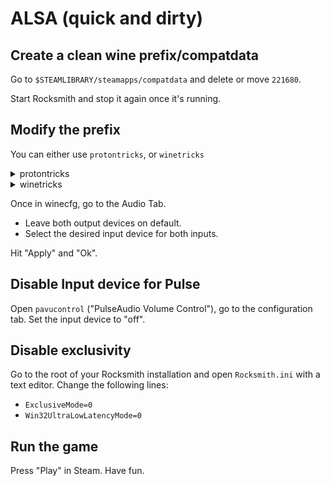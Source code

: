 # ALSA (quick and dirty)

## Create a clean wine prefix/compatdata

Go to `$STEAMLIBRARY/steamapps/compatdata` and delete or move `221680`.

Start Rocksmith and stop it again once it's running.

## Modify the prefix

You can either use `protontricks`, or `winetricks`

<details>
<summary>protontricks</summary>

```
protontricks 221680 sound=alsa
protontricks 221680 winecfg
```

</details>

<details>
<summary>winetricks</summary>

```
WINEPREFIX=$STEAMLIBRARY/steamapps/compatdata/221680/pfx winetricks sound=alsa
WINEPREFIX=$STEAMLIBRARY/steamapps/compatdata/221680/pfx winecfg
```

</details>

Once in winecfg, go to the Audio Tab.

* Leave both output devices on default.
* Select the desired input device for both inputs.

Hit "Apply" and "Ok".

## Disable Input device for Pulse

Open `pavucontrol` ("PulseAudio Volume Control"), go to the configuration tab. Set the input device to "off".

## Disable exclusivity

Go to the root of your Rocksmith installation and open `Rocksmith.ini` with a text editor. Change the following lines:

* `ExclusiveMode=0`
* `Win32UltraLowLatencyMode=0`

## Run the game

Press "Play" in Steam. Have fun.
